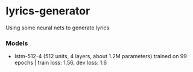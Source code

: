 # lyrics-generator
Using some neural nets to generate lyrics

### Models
- lstm-512-4 (512 units, 4 layers, about 1.2M parameters) trained on 99 epochs | train loss: 1.56, dev loss:  1.6